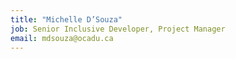 ```yaml
---
title: "Michelle D’Souza"
job: Senior Inclusive Developer, Project Manager
email: mdsouza@ocadu.ca
---
```

